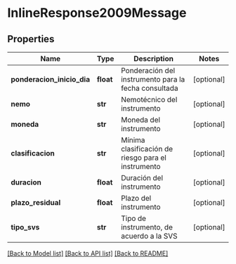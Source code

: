 # InlineResponse2009Message

## Properties
Name | Type | Description | Notes
------------ | ------------- | ------------- | -------------
**ponderacion_inicio_dia** | **float** | Ponderación del instrumento para la fecha consultada | [optional] 
**nemo** | **str** | Nemotécnico del instrumento | [optional] 
**moneda** | **str** | Moneda del instrumento | [optional] 
**clasificacion** | **str** | Mínima clasificación de riesgo para el instrumento | [optional] 
**duracion** | **float** | Duración del instrumento | [optional] 
**plazo_residual** | **float** | Plazo del instrumento | [optional] 
**tipo_svs** | **str** | Tipo de instrumento, de acuerdo a la SVS | [optional] 

[[Back to Model list]](../README.md#documentation-for-models) [[Back to API list]](../README.md#documentation-for-api-endpoints) [[Back to README]](../README.md)


